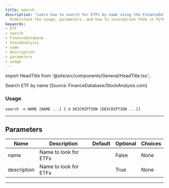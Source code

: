 ```yaml
---
title: search
description: "Learn how to search for ETFs by name using the FinanceDatabase or StockAnalysis.com."
  Understand the usage, parameters, and how to incorporate them in Python.
keywords:
- ETF
- search
- FinanceDatabase
- StockAnalysis
- name
- description
- parameters
- usage
---
```


import HeadTitle from '@site/src/components/General/HeadTitle.tsx';

<HeadTitle title="etf /search - Reference | OpenBB Terminal Docs" />

Search ETF by name [Source: FinanceDatabase/StockAnalysis.com]

### Usage

```python
search -n NAME [NAME ...] [-d DESCRIPTION [DESCRIPTION ...]]
```

---

## Parameters

| Name | Description | Default | Optional | Choices |
| ---- | ----------- | ------- | -------- | ------- |
| name | Name to look for ETFs |  | False | None |
| description | Name to look for ETFs |  | True | None |

---
